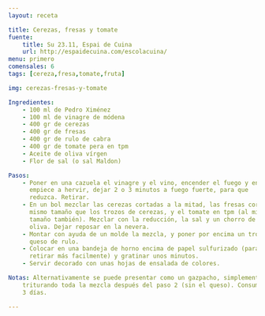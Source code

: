 ```yaml
---
layout: receta

title: Cerezas, fresas y tomate
fuente:
    title: Su 23.11, Espai de Cuina
    url: http://espaidecuina.com/escolacuina/
menu: primero
comensales: 6
tags: [cereza,fresa,tomate,fruta]

img: cerezas-fresas-y-tomate

Ingredientes:
    - 100 ml de Pedro Ximénez
    - 100 ml de vinagre de módena
    - 400 gr de cerezas
    - 400 gr de fresas
    - 400 gr de rulo de cabra
    - 400 gr de tomate pera en tpm
    - Aceite de oliva vírgen
    - Flor de sal (o sal Maldon)

Pasos:
    - Poner en una cazuela el vinagre y el vino, encender el fuego y en cuanto
      empiece a hervir, dejar 2 o 3 minutos a fuego fuerte, para que
      reduzca. Retirar.
    - En un bol mezclar las cerezas cortadas a la mitad, las fresas cortadas al
      mismo tamaño que los trozos de cerezas, y el tomate en tpm (al mismo
      tamaño también). Mezclar con la reducción, la sal y un chorro de aceite de
      oliva. Dejar reposar en la nevera.
    - Montar con ayuda de un molde la mezcla, y poner por encima un trozo de
      queso de rulo.
    - Colocar en una bandeja de horno encima de papel sulfurizado (para poder
      retirar más facilmente) y gratinar unos minutos.
    - Servir decorado con unas hojas de ensalada de colores.

Notas: Alternativamente se puede presentar como un gazpacho, simplemente
    triturando toda la mezcla después del paso 2 (sin el queso). Consumir en 2 o
    3 días.

---
```


